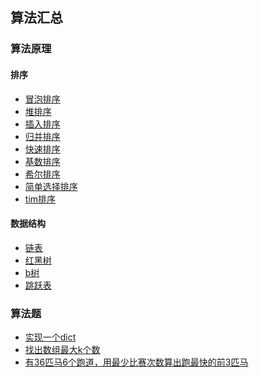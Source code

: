## 算法汇总
### 算法原理
#### 排序
- [冒泡排序](https://github.com/justworld/adbox/blob/master/algorithms/questions/python/bubble_sort.py)
- [堆排序](https://github.com/justworld/adbox/blob/master/algorithms/questions/python/heap_sort.py)
- [插入排序](https://github.com/justworld/adbox/blob/master/algorithms/questions/python/insert_sort.py)
- [归并排序](https://github.com/justworld/adbox/blob/master/algorithms/questions/python/merge_sort.py)
- [快速排序](https://github.com/justworld/adbox/blob/master/algorithms/questions/python/binary_sort.py)
- [基数排序](https://github.com/justworld/adbox/blob/master/algorithms/questions/python/radix_sort.py)
- [希尔排序](https://github.com/justworld/adbox/blob/master/algorithms/questions/python/shell_sort.py)
- [简单选择排序](https://github.com/justworld/adbox/blob/master/algorithms/questions/python/sselect_sort.py)
- [tim排序](https://github.com/justworld/adbox/blob/master/algorithms/questions/python/tim_sort.py)
#### 数据结构
- [链表](https://github.com/justworld/adbox/blob/master/algorithms/questions/python/tim_sort.py)
- [红黑树](https://github.com/justworld/adbox/blob/master/algorithms/questions/python/tim_sort.py)
- [b树](https://github.com/justworld/adbox/blob/master/algorithms/questions/python/tim_sort.py)
- [跳跃表](https://github.com/justworld/adbox/blob/master/algorithms/questions/python/tim_sort.py)
### 算法题  
- [实现一个dict]()
- [找出数组最大k个数]()
- [有36匹马6个跑道，用最少比赛次数算出跑最快的前3匹马]()

